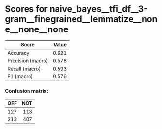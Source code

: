 # Scores for naive_bayes__tfi_df__3-gram__finegrained__lemmatize__none__none__none
|      Score      |Value|
|-----------------|----:|
|Accuracy         |0.621|
|Precision (macro)|0.578|
|Recall (macro)   |0.593|
|F1 (macro)       |0.576|

### Confusion matrix:
|OFF|NOT|
|--:|--:|
|127|113|
|213|407|
